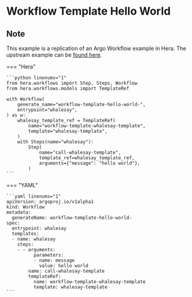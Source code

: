 # Workflow Template  Hello World

## Note

This example is a replication of an Argo Workflow example in Hera.
The upstream example can be [found here](https://github.com/argoproj/argo-workflows/blob/master/examples/workflow-template/hello-world.yaml).




=== "Hera"

    ```python linenums="1"
    from hera.workflows import Step, Steps, Workflow
    from hera.workflows.models import TemplateRef

    with Workflow(
        generate_name="workflow-template-hello-world-",
        entrypoint="whalesay",
    ) as w:
        whalesay_template_ref = TemplateRef(
            name="workflow-template-whalesay-template",
            template="whalesay-template",
        )
        with Steps(name="whalesay"):
            Step(
                name="call-whalesay-template",
                template_ref=whalesay_template_ref,
                arguments={"message": "hello world"},
            )
    ```

=== "YAML"

    ```yaml linenums="1"
    apiVersion: argoproj.io/v1alpha1
    kind: Workflow
    metadata:
      generateName: workflow-template-hello-world-
    spec:
      entrypoint: whalesay
      templates:
      - name: whalesay
        steps:
        - - arguments:
              parameters:
              - name: message
                value: hello world
            name: call-whalesay-template
            templateRef:
              name: workflow-template-whalesay-template
              template: whalesay-template
    ```

